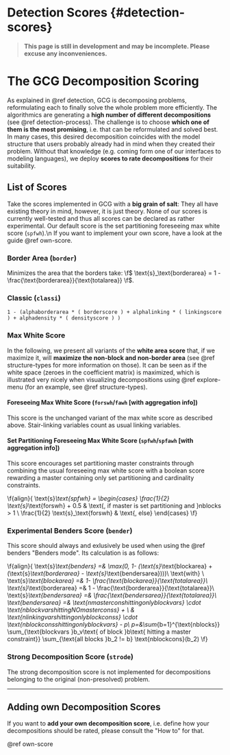 # Detection Scores {#detection-scores}
> **This page is still in development and may be incomplete. Please excuse any inconveniences.**

# The GCG Decomposition Scoring
As explained in @ref detection, GCG is decomposing problems, reformulating each to finally solve the whole 
problem more efficiently. The algorithmics are generating a **high number of different decompositions** 
(see @ref detection-process).
The challenge is to choose **which one of them is the most promising**, i.e. that can be reformulated and solved
best. In many cases, this desired decomposition coincides with the model structure that users probably already
had in mind when they created their problem. Without that knowledge (e.g. coming form one of our interfaces to
modeling languages), we deploy **scores to rate decompositions** for their suitability.

## List of Scores
Take the scores implemented in GCG with a **big grain of salt**: They all have existing theory in mind, however,
it is just theory. None of our scores is currently well-tested and thus all scores can be declared as rather
experimental. Our default score is the set partitioning foreseeing max white score (`spfwh`).\n
If you want to implement your own score, have a look at the guide @ref own-score.

### Border Area (`border`)
Minimizes the area that the borders take:
\f$ \text{s}_\text{borderarea} = 1 - \frac{\text{borderarea}}{\text{totalarea}} \f$.

### Classic (`classi`)
```
1 - (alphaborderarea * ( borderscore ) + alphalinking * ( linkingscore ) + alphadensity * ( densityscore ) )
```

### Max White Score
In the following, we present all variants of the **white area score** that, if we maximize it, will 
**maximize the non-block and non-border area** (see @ref structure-types for more information on those).
It can be seen as if the white space (zeroes in the coefficient matrix) is maximized, which is illustrated very 
nicely when visualizing decompositions using @ref explore-menu (for an example, see @ref structure-types).

#### Foreseeing Max White Score (`forswh`/`fawh` [with aggregation info])
This score is the unchanged variant of the max white score as described above. Stair-linking variables count 
as usual linking variables.

#### Set Partitioning Foreseeing Max White Score (`spfwh`/`spfawh` [with aggregation info])
This score encourages set partitioning master constraints through combining the usual foreseeing max white score with a 
boolean score rewarding a master containing only set partitioning and cardinality constraints.

\f{align}{
    \text{s}_\text{spfwh} =
    \begin{cases}
        \frac{1}{2} \text{s}_\text{forswh} + 0.5 & \text{, if master is set partitioning and }nblocks > 1 \\
        \frac{1}{2} \text{s}_\text{forswh} & \text{, else}
    \end{cases}
\f}


### Experimental Benders Score (`bender`)
This score should always and exlusively be used when using the @ref benders "Benders mode". Its calculation is as follows:

\f{align}{ 
    \text{s}_\text{benders} =& \max(0, 1- (\text{s}_\text{blockarea} + (\text{s}_\text{borderarea} - \text{s}_\text{bendersarea})))\\
    \text{with} \\
    \text{s}_\text{blockarea} =& 1- \frac{\text{blockarea}}{\text{totalarea}}\\
    \text{s}_\text{borderarea} =& 1 - \frac{\text{borderarea}}{\text{totalarea}}\\
    \text{s}_\text{bendersarea} =& \frac{\text{bendersarea}}{\text{totalarea}}\\
    \text{bendersarea} =& \text{nmasterconshittingonlyblockvars} \cdot \text{nblockvarshittingNOmasterconss} + \\
                        & \text{nlinkingvarshittingonlyblockconss} \cdot \text{nblockconsshittingonlyblockvars} - p\\
    p=&\sum_{b=1}^{\text{nblocks}} \sum_{\text{blockvars }b_v\text{ of block }b\text{ hitting a master constraint}} \sum_{\text{all blocks }b_2 != b} \text{nblockcons}(b_2)
\f}

### Strong Decomposition Score (`strode`)
The strong decomposition score is not implemented for decompositions belonging to the original (non-presolved) problem.

<hr>

## Adding own Decomposition Scores
If you want to **add your own decomposition score**, i.e. define how your decompositions should
be rated, please consult the "How to" for that.

@ref own-score
